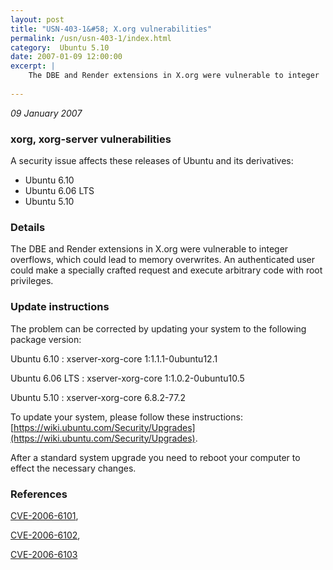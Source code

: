 ```yaml
---
layout: post
title: "USN-403-1&#58; X.org vulnerabilities"
permalink: /usn/usn-403-1/index.html
category:  Ubuntu 5.10
date: 2007-01-09 12:00:00
excerpt: |
    The DBE and Render extensions in X.org were vulnerable to integer  overflows, which could lead to memory overwrites.  An authenticated user  could make a specially crafted request and execute arbitrary code with  root privileges.
    
--- 
```

 
 

*09 January 2007*

### xorg, xorg-server vulnerabilities

A security issue affects these releases of Ubuntu and its derivatives:

* Ubuntu 6.10
* Ubuntu 6.06 LTS
* Ubuntu 5.10

### Details

The DBE and Render extensions in X.org were vulnerable to integer overflows, which could lead to memory overwrites. An authenticated user could make a specially crafted request and execute arbitrary code with root privileges.

### Update instructions

The problem can be corrected by updating your system to the following package version:

Ubuntu 6.10
 : xserver-xorg-core <span>1:1.1.1-0ubuntu12.1</span>

Ubuntu 6.06 LTS
 : xserver-xorg-core <span>1:1.0.2-0ubuntu10.5</span>

Ubuntu 5.10
 : xserver-xorg-core <span>6.8.2-77.2</span>

To update your system, please follow these instructions: [https://wiki.ubuntu.com/Security/Upgrades](https://wiki.ubuntu.com/Security/Upgrades).

After a standard system upgrade you need to reboot your computer to effect the necessary changes.

### References

 
 [CVE-2006-6101](http://people.ubuntu.com/~ubuntu-security/cve/CVE-2006-6101), 

 [CVE-2006-6102](http://people.ubuntu.com/~ubuntu-security/cve/CVE-2006-6102), 

 [CVE-2006-6103](http://people.ubuntu.com/~ubuntu-security/cve/CVE-2006-6103)
 

